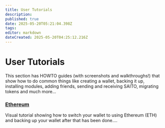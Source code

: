 ```yaml
---
title: User Tutorials
description: 
published: true
date: 2025-05-20T05:21:04.398Z
tags: 
editor: markdown
dateCreated: 2025-05-20T04:25:12.216Z
---
```


# User Tutorials

This section has HOWTO guides (with screenshots and walkthroughs!) that show how to do common things like creating a wallet, backing it up, installing modules, adding friends, sending and receiving SAITO, migrating tokens and much more...

### [Ethereum](/tutorials/user/ethereum)

Visual tutorial showing how to switch your wallet to using Ethereum (ETH) and backing up your wallet after that has been done....